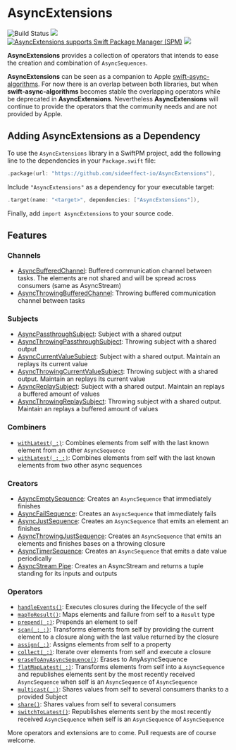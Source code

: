 # AsyncExtensions


<p align="left">
<img src="https://github.com/AsyncCommunity/AsyncExtensions/actions/workflows/ci.yml/badge.svg?branch=main" alt="Build Status" title="Build Status">
<a href="https://codecov.io/gh/sideeffect-io/AsyncExtensions"><img src="https://codecov.io/gh/sideeffect-io/AsyncExtensions/branch/main/graph/badge.svg?token=NTGOIK6CSE"/></a>
<a href="https://github.com/apple/swift-package-manager" target="_blank"><img src="https://img.shields.io/badge/Swift%20Package%20Manager-compatible-brightgreen.svg" alt="AsyncExtensions supports Swift Package Manager (SPM)"></a>
<img src="https://img.shields.io/badge/platforms-iOS%2013%20%7C%20macOS 10.15%20%7C%20tvOS%2013%20%7C%20watchOS%206-333333.svg" />

**AsyncExtensions** provides a collection of operators that intends to ease the creation and combination of `AsyncSequences`.

**AsyncExtensions** can be seen as a companion to Apple [swift-async-algorithms](https://github.com/apple/swift-async-algorithms). For now there is an overlap between both libraries, but when **swift-async-algorithms** becomes stable the overlapping operators while be deprecated in **AsyncExtensions**. Nevertheless **AsyncExtensions** will continue to provide the operators that the community needs and are not provided by Apple.

## Adding AsyncExtensions as a Dependency

To use the `AsyncExtensions` library in a SwiftPM project, 
add the following line to the dependencies in your `Package.swift` file:

```swift
.package(url: "https://github.com/sideeffect-io/AsyncExtensions"),
```

Include `"AsyncExtensions"` as a dependency for your executable target:

```swift
.target(name: "<target>", dependencies: ["AsyncExtensions"]),
```

Finally, add `import AsyncExtensions` to your source code.

## Features

### Channels
* [AsyncBufferedChannel](./Sources/AsyncChannels/AsyncBufferedChannel.swift): Buffered communication channel between tasks. The elements are not shared and will be spread across consumers (same as 
AsyncStream)
* [AsyncThrowingBufferedChannel](./Sources/AsyncChannels/AsyncThrowingBufferedChannel.swift): Throwing buffered communication channel between tasks

### Subjects
* [AsyncPassthroughSubject](./Sources/AsyncSubjects/AsyncPassthroughSubject.swift): Subject with a shared output
* [AsyncThrowingPassthroughSubject](./Sources/AsyncSubjects/AsyncThrowingPassthroughSubject.swift): Throwing subject with a shared output
* [AsyncCurrentValueSubject](./Sources/AsyncSubjects/AsyncCurrentValueSubject.swift): Subject with a shared output. Maintain an replays its current value
* [AsyncThrowingCurrentValueSubject](./Sources/AsyncSubjects/AsyncThrowingCurrentValueSubject.swift): Throwing subject with a shared output. Maintain an replays its current value
* [AsyncReplaySubject](./Sources/AsyncSubjects/AsyncReplaySubject.swift): Subject with a shared output. Maintain an replays a buffered amount of values
* [AsyncThrowingReplaySubject](./Sources/AsyncSubjects/AsyncThrowingReplaySubject.swift): Throwing subject with a shared output. Maintain an replays a buffered amount of values

### Combiners
* [`withLatest(_:)`](./Sources/Combiners/WithLatestFrom/AsyncWithLatestFromSequence.swift): Combines elements from self with the last known element from an other `AsyncSequence`
* [`withLatest(_:_:)`](./Sources/Combiners/WithLatestFrom/AsyncWithLatestFrom2Sequence.swift): Combines elements from self with the last known elements from two other async sequences

### Creators
* [AsyncEmptySequence](./Sources/Creators/AsyncEmptySequence.swift): Creates an `AsyncSequence` that immediately finishes
* [AsyncFailSequence](./Sources/Creators/AsyncFailSequence.swift): Creates an `AsyncSequence` that immediately fails
* [AsyncJustSequence](./Sources/Creators/AsyncJustSequence.swift): Creates an `AsyncSequence` that emits an element an finishes
* [AsyncThrowingJustSequence](./Sources/Creators/AsyncThrowingJustSequence.swift): Creates an `AsyncSequence` that emits an elements and finishes bases on a throwing closure
* [AsyncTimerSequence](./Sources/Creators/AsyncTimerSequence.swift): Creates an `AsyncSequence` that emits a date value periodically
* [AsyncStream Pipe](./Sources/Creators/AsyncStream+Pipe.swift): Creates an AsyncStream and returns a tuple standing for its inputs and outputs

### Operators
* [`handleEvents()`](./Sources/Operators/AsyncHandleEventsSequence.swift): Executes closures during the lifecycle of the self
* [`mapToResult()`](./Sources/Operators/AsyncMapToResultSequence.swift): Maps elements and failure from self to a `Result` type
* [`prepend(_:)`](./Sources/Operators/AsyncPrependSequence.swift): Prepends an element to self
* [`scan(_:_:)`](./Sources/Operators/AsyncScanSequence.swift): Transforms elements from self by providing the current element to a closure along with the last value returned by the closure
* [`assign(_:)`](./Sources/Operators/AsyncSequence+Assign.swift): Assigns elements from self to a property
* [`collect(_:)`](./Sources/Operators/AsyncSequence+Collect.swift): Iterate over elements from self and execute a closure
* [`eraseToAnyAsyncSequence()`](./Sources/Operators/AsyncSequence+EraseToAnyAsyncSequence.swift): Erases to AnyAsyncSequence
* [`flatMapLatest(_:)`](./Sources/Operators/AsyncSequence+FlatMapLatest.swift): Transforms elements from self into a `AsyncSequence` and republishes elements sent by the most recently received `AsyncSequence` when self is an `AsyncSequence` of `AsyncSequence`
* [`multicast(_:)`](./Sources/Operators/AsyncMulticastSequence.swift): Shares values from self to several consumers thanks to a provided Subject
* [`share()`](./Sources/Operators/AsyncSequence+Share.swift): Shares values from self to several consumers
* [`switchToLatest()`](./Sources/Operators/AsyncSwitchToLatestSequence.swift): Republishes elements sent by the most recently received `AsyncSequence` when self is an `AsyncSequence` of `AsyncSequence`

More operators and extensions are to come. Pull requests are of course welcome.
